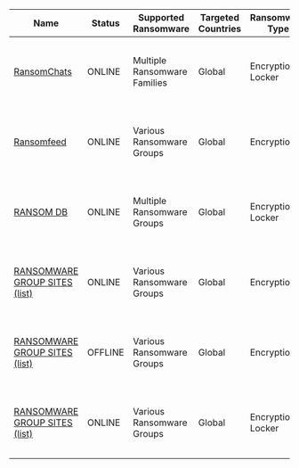 | Name | Status | Supported Ransomware | Targeted Countries | Ransomware Type | Last Active | Known Victims | Additional Info |
|------|--------|----------------------|---------------------|-----------------|-------------|---------------|-----------------|
| [RansomChats](https://github.com/Casualtek/Ransomchats) | ONLINE | Multiple Ransomware Families | Global | Encryption, Locker | February 2025 | Sony, Volkswagen | Platform for ransom discussions, sharing tactics and negotiation tips |
| [Ransomfeed](https://ransom.insicurezzadigitale.com/index.php) | ONLINE | Various Ransomware Groups | Global | Encryption | February 2025 | - | Provides live updates on ransomware activities, ongoing attacks |
| [RANSOM DB](https://www.ransom-db.com) | ONLINE | Multiple Ransomware Groups | Global | Encryption, Locker | February 2025 | - | Database of ransomware incidents and their victims, useful for research |
| [RANSOMWARE GROUP SITES (list)](https://ransomwatch.telemetry.ltd/#/INDEX) | ONLINE | Various Ransomware Groups | Global | Encryption | February 2025 | - | A comprehensive list of known ransomware groups and their websites |
| [RANSOMWARE GROUP SITES (list)](http://thexfvx7hqcrpgtm.onion) | OFFLINE | Various Ransomware Groups | Global | Encryption | N/A | - | Dark web list, mainly used for tracking ransomware sites on the dark web |
| [RANSOMWARE GROUP SITES (list)](http://ransomwr3tsydeii4q43vazm7wofla5ujdajquitomtd4) | ONLINE | Various Ransomware Groups | Global | Encryption, Locker | February 2025 | - | A list focusing on tracking and monitoring active ransomware sites |
